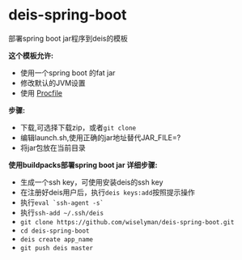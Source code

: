 deis-spring-boot
================

部署spring boot jar程序到deis的模板

**这个模板允许:**
- 使用一个spring boot 的fat jar
- 修改默认的JVM设置
- 使用 [Procfile](https://devcenter.heroku.com/articles/procfile)

**步骤:**
- 下载,可选择下载zip，或者`git clone`
- 编辑launch.sh,使用正确的jar地址替代JAR_FILE=?
- 将jar包放在当前目录

**使用buildpacks部署spring boot jar 详细步骤:**
- 生成一个ssh key，可使用安装deis的ssh key
- 在注册好deis用户后，执行` deis keys:add `按照提示操作
- 执行```eval `ssh-agent -s`  ```
- 执行`ssh-add ~/.ssh/deis`
- `git clone https://github.com/wiselyman/deis-spring-boot.git`
- `cd deis-spring-boot`
- `deis create app_name`
- `git push deis master`
